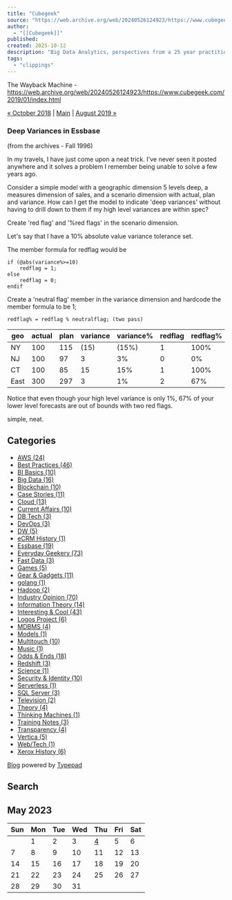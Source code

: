 ```yaml
---
title: "Cubegeek"
source: "https://web.archive.org/web/20240526124923/https://www.cubegeek.com/2019/01/index.html"
author:
  - "[[Cubegeek]]"
published:
created: 2025-10-12
description: "Big Data Analytics, perspectives from a 25 year practitioner."
tags:
  - "clippings"
---
```

The Wayback Machine - https://web.archive.org/web/20240526124923/https://www.cubegeek.com/2019/01/index.html

[« October 2018](https://web.archive.org/web/20240526124923/https://www.cubegeek.com/2018/10/index.html) | [Main](https://web.archive.org/web/20240526124923/https://www.cubegeek.com/) | [August 2019 »](https://web.archive.org/web/20240526124923/https://www.cubegeek.com/2019/08/index.html)

### Deep Variances in Essbase

(from the archives - Fall 1996)

In my travels, I have just come upon a neat trick. I've never seen it posted anywhere and it solves a problem I remember being unable to solve a few years ago.

Consider a simple model with a geographic dimension 5 levels deep, a measures dimension of sales, and a scenario dimension with actual, plan and variance. How can I get the model to indicate 'deep variances' without having to drill down to them if my high level variances are within spec?

Create 'red flag' and '%red flags' in the scenario dimension.

Let's say that I have a 10% absolute value variance tolerance set.

The member formula for redflag would be

```
if (@abs(variance%>=10)
    redflag = 1;
else
    redflag = 0;
endif
```

Create a 'neutral flag' member in the variance dimension and hardcode the member formula to be 1;

```
redflag% = redflag % neutralflag; (two pass)
```

| geo | actual | plan | variance | variance% | redflag | redflag% |
| --- | --- | --- | --- | --- | --- | --- |
| NY | 100 | 115 | (15) | (15%) | 1 | 100% |
| NJ | 100 | 97 | 3 | 3% | 0 | 0% |
| CT | 100 | 85 | 15 | 15% | 1 | 100% |
| East | 300 | 297 | 3 | 1% | 2 | 67% |

Notice that even though your high level variance is only 1%, 67% of your lower level forecasts are out of bounds with two red flags.

simple, neat.

## Categories

- [AWS (24)](https://web.archive.org/web/20240526124923/https://www.cubegeek.com/aws/)
- [Best Practices (46)](https://web.archive.org/web/20240526124923/https://www.cubegeek.com/best_practices/)
- [BI Basics (10)](https://web.archive.org/web/20240526124923/https://www.cubegeek.com/bi_basics/)
- [Big Data (16)](https://web.archive.org/web/20240526124923/https://www.cubegeek.com/big-data/)
- [Blockchain (10)](https://web.archive.org/web/20240526124923/https://www.cubegeek.com/blockchain/)
- [Case Stories (11)](https://web.archive.org/web/20240526124923/https://www.cubegeek.com/case_stories/)
- [Cloud (13)](https://web.archive.org/web/20240526124923/https://www.cubegeek.com/cloud/)
- [Current Affairs (10)](https://web.archive.org/web/20240526124923/https://www.cubegeek.com/current_affairs/)
- [DB Tech (3)](https://web.archive.org/web/20240526124923/https://www.cubegeek.com/db-tech/)
- [DevOps (3)](https://web.archive.org/web/20240526124923/https://www.cubegeek.com/devops/)
- [DW (5)](https://web.archive.org/web/20240526124923/https://www.cubegeek.com/dw/)
- [eCRM History (1)](https://web.archive.org/web/20240526124923/https://www.cubegeek.com/ecrm_history/)
- [Essbase (19)](https://web.archive.org/web/20240526124923/https://www.cubegeek.com/essbase/)
- [Everyday Geekery (73)](https://web.archive.org/web/20240526124923/https://www.cubegeek.com/everyday_geekery/)
- [Fast Data (3)](https://web.archive.org/web/20240526124923/https://www.cubegeek.com/fast-data/)
- [Games (5)](https://web.archive.org/web/20240526124923/https://www.cubegeek.com/games/)
- [Gear & Gadgets (11)](https://web.archive.org/web/20240526124923/https://www.cubegeek.com/gear_gadgets/)
- [golang (1)](https://web.archive.org/web/20240526124923/https://www.cubegeek.com/golang/)
- [Hadoop (2)](https://web.archive.org/web/20240526124923/https://www.cubegeek.com/hadoop/)
- [Industry Opinion (70)](https://web.archive.org/web/20240526124923/https://www.cubegeek.com/industry_opinion/)
- [Information Theory (14)](https://web.archive.org/web/20240526124923/https://www.cubegeek.com/information_theory/)
- [Interesting & Cool (43)](https://web.archive.org/web/20240526124923/https://www.cubegeek.com/interesting_cool/)
- [Logos Project (6)](https://web.archive.org/web/20240526124923/https://www.cubegeek.com/logos-project/)
- [MDBMS (4)](https://web.archive.org/web/20240526124923/https://www.cubegeek.com/mdbms/)
- [Models (1)](https://web.archive.org/web/20240526124923/https://www.cubegeek.com/models/)
- [Multitouch (10)](https://web.archive.org/web/20240526124923/https://www.cubegeek.com/multitouch/)
- [Music (1)](https://web.archive.org/web/20240526124923/https://www.cubegeek.com/music/)
- [Odds & Ends (18)](https://web.archive.org/web/20240526124923/https://www.cubegeek.com/odds_ends/)
- [Redshift (3)](https://web.archive.org/web/20240526124923/https://www.cubegeek.com/redshift/)
- [Science (1)](https://web.archive.org/web/20240526124923/https://www.cubegeek.com/science/)
- [Security & Identity (10)](https://web.archive.org/web/20240526124923/https://www.cubegeek.com/security_identity/)
- [Serverless (1)](https://web.archive.org/web/20240526124923/https://www.cubegeek.com/serverless/)
- [SQL Server (3)](https://web.archive.org/web/20240526124923/https://www.cubegeek.com/sql_server/)
- [Television (2)](https://web.archive.org/web/20240526124923/https://www.cubegeek.com/television/)
- [Theory (4)](https://web.archive.org/web/20240526124923/https://www.cubegeek.com/theory/)
- [Thinking Machines (1)](https://web.archive.org/web/20240526124923/https://www.cubegeek.com/thinking-machines/)
- [Training Notes (3)](https://web.archive.org/web/20240526124923/https://www.cubegeek.com/training-notes/)
- [Transparency (4)](https://web.archive.org/web/20240526124923/https://www.cubegeek.com/transparency/)
- [Vertica (5)](https://web.archive.org/web/20240526124923/https://www.cubegeek.com/vertica/)
- [Web/Tech (1)](https://web.archive.org/web/20240526124923/https://www.cubegeek.com/webtech/)
- [Xerox History (6)](https://web.archive.org/web/20240526124923/https://www.cubegeek.com/xerox_history/)

[Blog](https://web.archive.org/web/20240526124923/https://www.typepad.com/ "Blog") powered by [Typepad](https://web.archive.org/web/20240526124923/https://www.typepad.com/ "TypePad")

## Search

## May 2023

| Sun | Mon | Tue | Wed | Thu | Fri | Sat |
| --- | --- | --- | --- | --- | --- | --- |
|  | 1 | 2 | 3 | [4](https://web.archive.org/web/20240526124923/https://www.cubegeek.com/2023/05/it-begins-again.html) | 5 | 6 |
| 7 | 8 | 9 | 10 | 11 | 12 | 13 |
| 14 | 15 | 16 | 17 | 18 | 19 | 20 |
| 21 | 22 | 23 | 24 | 25 | 26 | 27 |
| 28 | 29 | 30 | 31 |  |  |  |
